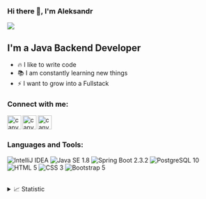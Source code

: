 ### Hi there 👋, I'm Aleksandr
![](https://komarev.com/ghpvc/?username=canv)
## I'm a Java Backend Developer
- 🔥 I like to write code
- 📚 I am constantly learning new things
- ⚡ I want to grow into a Fullstack

### Connect with me:
[<img align="left" alt="canv | Telegram" width="32px" src="https://img.icons8.com/fluent/32/000000/telegram-app.png" />][telegram]
[<img align="left" alt="canv | Instagram" width="32px" src="https://img.icons8.com/fluent/32/000000/instagram-new.png" />][instagram]
[<img align="left" alt="canv | VK" width="32px" src="https://img.icons8.com/color/32/000000/vk-circled.png" />][vk]
<br />
<br />

### Languages and Tools:
![](https://img.icons8.com/color/32/000000/intellij-idea.png "IntelliJ IDEA")
![](https://img.icons8.com/color/32/000000/java-coffee-cup-logo.png "Java SE 1.8")
![](https://img.icons8.com/color/32/000000/spring-logo.png "Spring Boot 2.3.2")
![](https://img.icons8.com/color/32/000000/postgreesql.png "PostgreSQL 10")
![](https://img.icons8.com/color/32/000000/html-5--v1.png "HTML 5")
![](https://img.icons8.com/color/32/000000/css3.png "CSS 3")
![](https://img.icons8.com/color/32/000000/bootstrap.png "Bootstrap 5")
<br />
<br />
	
<details>
  <summary>📈 Statistic</summary>
   <img align="left" alt="codeSTACKr's GitHub Stats" src="https://github-readme-stats.vercel.app/api/top-langs/?username=canv&langs_count=8&layout=compact" />
</details>


[telegram]: https://t.me/systemcan
[instagram]: https://www.instagram.com/imenno.pimenov/
[vk]: https://vk.com/piminus
